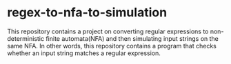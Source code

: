 # regex-to-nfa-to-simulation
This repository contains a project on converting regular expressions to non-deterministic finite automata(NFA) and then simulating input strings on the same NFA. In other words, this repository contains a program that checks whether an input string matches a regular expression.
